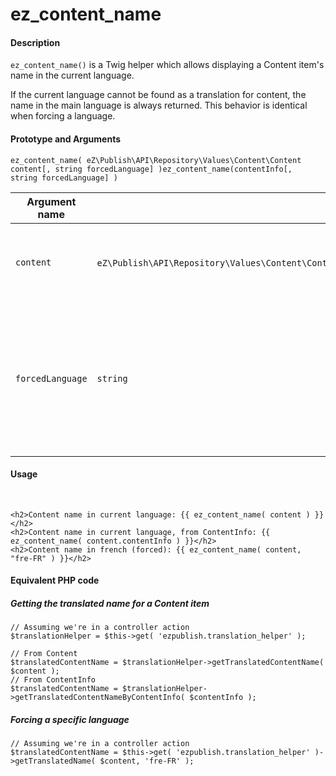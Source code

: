 #  ez\_content\_name

#### Description

`ez_content_name()` is a Twig helper which allows displaying a Content item's name in the current language.

If the current language cannot be found as a translation for content, the name in the main language is always returned. This behavior is identical when forcing a language.

#### Prototype and Arguments

`ez_content_name( eZ\Publish\API\Repository\Values\Content\Content content[, string forcedLanguage] )ez_content_name(contentInfo[, string forcedLanguage] ) `

| Argument name    | Type                                                                                                            | Description                                                                                            |
|------------------|-----------------------------------------------------------------------------------------------------------------|--------------------------------------------------------------------------------------------------------|
| `content`        | `eZ\Publish\API\Repository\Values\Content\Content`**or**`eZ\Publish\API\Repository\Values\Content\ContentInfo ` | Content or ContentInfo object the displayable field belongs to.                                        |
| `forcedLanguage` | `string`                                                                                                        | Locale we want the content name translation in (e.g. "fre-FR"). Null by default (takes current locale) |

#### Usage

 

```
<h2>Content name in current language: {{ ez_content_name( content ) }}</h2>
<h2>Content name in current language, from ContentInfo: {{ ez_content_name( content.contentInfo ) }}</h2>
<h2>Content name in french (forced): {{ ez_content_name( content, "fre-FR" ) }}</h2>
```

#### Equivalent PHP code

##### Getting the translated name for a Content item

```
// Assuming we're in a controller action
$translationHelper = $this->get( 'ezpublish.translation_helper' );
 
// From Content
$translatedContentName = $translationHelper->getTranslatedContentName( $content );
// From ContentInfo
$translatedContentName = $translationHelper->getTranslatedContentNameByContentInfo( $contentInfo );
```

##### Forcing a specific language

```
// Assuming we're in a controller action
$translatedContentName = $this->get( 'ezpublish.translation_helper' )->getTranslatedName( $content, 'fre-FR' );
```
